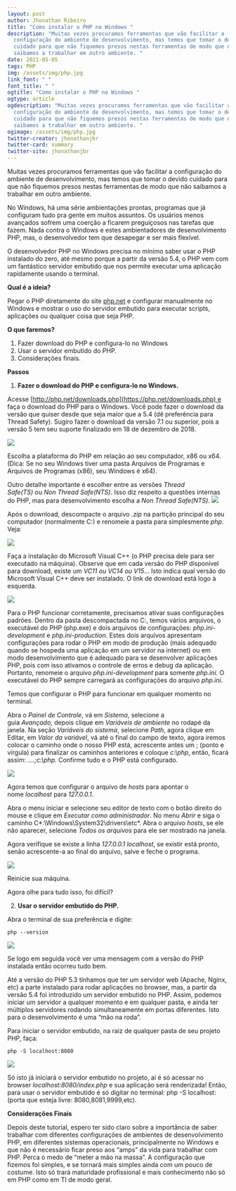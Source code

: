 ```yaml
---
layout: post
author: Jhonathan Ribeiro
title: "Como instalar o PHP no Windows "
description: "Muitas vezes procuramos ferramentas que vão facilitar a
  configuração do ambiente de desenvolvimento, mas temos que tomar o devido
  cuidado para que não fiquemos presos nestas ferramentas de modo que não
  saibamos a trabalhar em outro ambiente. "
date: 2021-05-05
tags: PHP
img: /assets/img/php.jpg
link_font: " "
font_title: " "
ogtitle: "Como instalar o PHP no Windows "
ogtype: article
ogdescription: "Muitas vezes procuramos ferramentas que vão facilitar a
  configuração do ambiente de desenvolvimento, mas temos que tomar o devido
  cuidado para que não fiquemos presos nestas ferramentas de modo que não
  saibamos a trabalhar em outro ambiente. "
ogimage: /assets/img/php.jpg
twitter-creator: jhonathanjbr
twitter-card: summary
twitter-site: jhonathanjbr
---
```

Muitas vezes procuramos ferramentas que vão facilitar a configuração do ambiente de desenvolvimento, mas temos que tomar o devido cuidado para que não fiquemos presos nestas ferramentas de modo que não saibamos a trabalhar em outro ambiente. 

No Windows, há uma série ambientações prontas, programas que já configuram tudo pra gente em muitos assuntos. Os usuários menos avançados sofrem uma coerção a ficarem preguiçosos nas tarefas que fazem. Nada contra o Windows e estes ambientadores de desenvolvimento PHP, mas, o desenvolvedor tem que desapegar e ser mais flexível.

O desenvolvedor PHP no Windows precisa no mínimo saber usar o PHP instalado do zero, até mesmo porque a partir da versão 5.4, o PHP vem com um fantástico servidor embutido que nos permite executar uma aplicação rapidamente usando o terminal.

**Qual é a ideia?**

Pegar o PHP diretamente do site [php.net](https://php.net/) e configurar manualmente no Windows e mostrar o uso do servidor embutido para executar scripts, aplicações ou qualquer coisa que seja PHP.

**O que faremos?**

1. Fazer download do PHP e configura-lo no Windows
2. Usar o servidor embutido do PHP.
3. Considerações finais.

**Passos**

1. **Fazer o download do PHP e configura-lo no Windows.**

Acesse [http://php.net/downloads.php](https://php.net/downloads.php) e faça o download do PHP para o Windows. Você pode fazer o download da versão que quiser desde que seja maior que a 5.4 (dê preferência para Thread Safety). Sugiro fazer o download da versão 7.1 ou superior, pois a versão 5 tem seu suporte finalizado em 18 de dezembro de 2018.

![](https://blog.schoolofnet.com/wp-content/uploads/2015/04/php_net-1.png)

Escolha a plataforma do PHP em relação ao seu computador, x86 ou x64. (Dica: Se no seu Windows tiver uma pasta Arquivos de Programas e Arquivos de Programas (x86), seu Windows é x64).

Outro detalhe importante é escolher entre as versões *Thread Safe(TS)* ou *Non Thread Safe(NTS)*. Isso diz respeito a questões internas do PHP, mas para desenvolvimento escolha a *Non Thread Safe(NTS)*. ![](https://blog.schoolofnet.com/wp-content/uploads/2015/04/php_7_3-1.png)

Após o download, descompacte o arquivo *.zip* na partição principal do seu computador (normalmente C:) e renomeie a pasta para simplesmente *php*. Veja:

![](https://blog.schoolofnet.com/wp-content/uploads/2015/04/php-em-c-1024x441.jpg)

Faça a instalação do Microsoft Visual C++ (o PHP precisa dele para ser executado na máquina). Observe que em cada versão do PHP disponível para download, existe um *VC11 ou VC14 ou V15*… Isto indica qual versão do Microsoft Visual C++ deve ser instalado. O link de download está logo à esquerda.

![](https://blog.schoolofnet.com/wp-content/uploads/2015/04/visual_c_php.png)

Para o PHP funcionar corretamente, precisamos ativar suas configurações padrões. Dentro da pasta descompactada no C:, temos vários arquivos, o executável do PHP (php.exe) e dois arquivos de configurações: *php.ini-development* e *php.ini-production*. Estes dois arquivos apresentam configurações para rodar o PHP em modo de produção (mais adequado quando se hospeda uma aplicação em um servidor na internet) ou em modo desenvolvimento que é adequado para se desenvolver aplicações PHP, pois com isso ativamos o controle de erros e debug da aplicação. Portanto, renomeie o arquivo *php.ini-development* para somente *php.ini.* O executável do PHP sempre carregará as configurações do arquivo *php.ini*.

Temos que configurar o PHP para funcionar em qualquer momento no terminal.

Abra o *Painel de Controle*, vá em *Sistema*, selecione a guia *Avançado,* depois clique em *Variáveis de ambiente* no rodapé da janela. Na seção *Variáveis do sistema*, selecione *Path*, agora clique em Editar, em *Valor da variável*, vá até o final do campo de texto, agora iremos colocar o caminho onde o nosso PHP está, acrescente antes um ; (ponto e vírgula) para finalizar os caminhos anteriores e coloque *c:\php*, então, ficará assim: *….;c:\php.* Confirme tudo e o PHP está configurado.

![](https://blog.schoolofnet.com/wp-content/uploads/2015/04/variavel-de-ambiente.jpg)

Agora temos que configurar o arquivo de *hosts* para apontar o nome *localhost* para *127.0.0.1*.

Abra o menu iniciar e selecione seu editor de texto com o botão direito do mouse e clique em *Executar como administrador*. No menu *Abrir* e siga o caminho C*:\Windows\System32\drivers\etc*. Abra o arquivo *hosts*, se ele não aparecer, selecione *Todos os arquivos* para ele ser mostrado na janela.

Agora verifique se existe a linha *127.0.0.1 localhost*, se existir está pronto, senão acrescente-a ao final do arquivo, salve e feche o programa.

![](https://blog.schoolofnet.com/wp-content/uploads/2015/04/hosts.jpg)

Reinicie sua máquina.

Agora olhe para tudo isso, foi difícil?

2. **Usar o servidor embutido do PHP.**

Abra o terminal de sua preferência e digite:

```
php --version
```

![](https://blog.schoolofnet.com/wp-content/uploads/2015/04/php-version.png)

Se logo em seguida você ver uma mensagem com a versão do PHP instalada então ocorreu tudo bem.

Até a versão do PHP 5.3 tínhamos que ter um servidor web (Apache, Nginx, etc) a parte instalado para rodar aplicações no browser, mas, a partir da versão 5.4 foi introduzido um servidor embutido no PHP. Assim, podemos iniciar um servidor a qualquer momento e em qualquer pasta, e ainda ter múltiplos servidores rodando simultaneamente em portas diferentes. Isto para o desenvolvimento é uma “mão na roda”.

Para iniciar o servidor embutido, na raiz de qualquer pasta de seu projeto PHP, faça:

```
php -S localhost:8080
```

![](https://blog.schoolofnet.com/wp-content/uploads/2015/04/php_built_in_server.png)

Só isto já iniciará o servidor embutido no projeto, aí é só acessar no browser *localhost:8080/index.php* e sua aplicação será renderizada! Então, para usar o servidor embutido é só digitar no terminal: php -S localhost:(porta que esteja livre: 8080,8081,9999,etc).

**Considerações Finais**

Depois deste tutorial, espero ter sido claro sobre a importância de saber trabalhar com diferentes configurações de ambientes de desenvolvimento PHP, em diferentes sistemas operacionais, principalmente no Windows e que não é necessário ficar preso aos “amps” da vida para trabalhar com PHP. Perca o medo de “meter a mão na massa”. A configuração que fizemos foi simples, e se tornará mais simples ainda com um pouco de costume. Isto só trará maturidade profissional e mais conhecimento não só em PHP como em TI de modo geral.